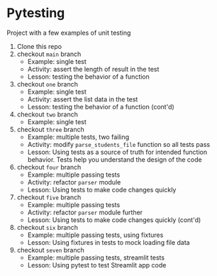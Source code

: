# Pytesting

Project with a few examples of unit testing

1. Clone this repo
2. checkout `main` branch
   - Example: single test
   - Activity: assert the length of result in the test
   - Lesson: testing the behavior of a function
3. checkout `one` branch
   - Example: single test
   - Activity: assert the list data in the test
   - Lesson: testing the behavior of a function (cont'd)
4. checkout `two` branch
   - Example: single test
5. checkout `three` branch
   - Example: multiple tests, two failing
   - Activity: modify `parse_students_file` function so all tests pass
   - Lesson: Using tests as a source of truth for intended function behavior. Tests help you understand the design of the code
6. checkout `four` branch
   - Example: multiple passing tests
   - Activity: refactor `parser` module
   - Lesson: Using tests to make code changes quickly
7. checkout `five` branch
   - Example: multiple passing tests
   - Activity: refactor `parser` module further
   - Lesson: Using tests to make code changes quickly (cont'd)
8. checkout `six` branch
   - Example: multiple passing tests, using fixtures
   - Lesson: Using fixtures in tests to mock loading file data
9. checkout `seven` branch
   - Example: multiple passing tests, streamlit tests
   - Lesson: Using pytest to test Streamlit app code